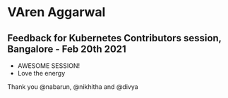 # VAren Aggarwal

## Feedback for Kubernetes Contributors session, Bangalore - Feb 20th 2021
* AWESOME SESSION!
* Love the energy 

Thank you @nabarun, @nikhitha and @divya
